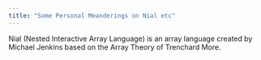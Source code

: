 ```yaml
---
title: "Some Personal Meanderings on Nial etc" 
---
```


Nial (Nested Interactive Array Language) is an array language created by Michael Jenkins based on the Array Theory of Trenchard More. 


